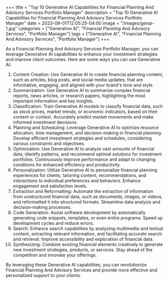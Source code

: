 +++
title = "Top 10 Generative AI Capabilities for Financial Planning And Advisory Services Portfolio Manager"
description = "Top 10 Generative AI Capabilities for Financial Planning And Advisory Services Portfolio Manager"
date = 2023-09-01T12:05:25-04:00
image = "/images/genai-1.jpg"
categories = ["Generative AI", "Financial Planning And Advisory Services", "Portfolio Manager"]
tags = ["Generative AI", "Financial Planning And Advisory Services", "Portfolio Manager"]
+++

As a Financial Planning And Advisory Services Portfolio Manager, you can leverage Generative AI capabilities to enhance your investment strategies and improve client outcomes. Here are some ways you can use Generative AI:

1. Content Creation: Use Generative AI to create financial planning content, such as articles, blog posts, and social media updates, that are informative, engaging, and aligned with your brand's tone and style.
2. Summarization: Use Generative AI to summarize complex financial reports, news articles, or research papers, highlighting the most important information and key insights.
3. Classification: Train Generative AI models to classify financial data, such as stock prices, market trends, or economic indicators, based on their content or context. Accurately predict market movements and make informed investment decisions.
4. Planning and Scheduling: Leverage Generative AI to optimize resource allocation, time management, and decision-making in financial planning. Develop efficient investment strategies and schedules, considering various constraints and objectives.
5. Optimization: Use Generative AI to analyze vast amounts of financial data, identify patterns, and recommend optimal solutions for investment portfolios. Continuously improve performance and adapt to changing conditions for enhanced efficiency and productivity.
6. Personalization: Utilize Generative AI to personalize financial planning experiences for clients, tailoring content, recommendations, and interactions to individual preferences and behaviors. Enhance engagement and satisfaction levels.
7. Extraction and Reformatting: Automate the extraction of information from unstructured financial data, such as documents, images, or videos, and reformatted it into structured formats. Streamline data analysis and decision-making processes.
8. Code Generation: Assist software development by automatically generating code snippets, templates, or even entire programs. Speed up development cycles and reduce errors.
9. Search: Enhance search capabilities by analyzing multimedia and textual content, extracting relevant information, and facilitating accurate search and retrieval. Improve accessibility and exploration of financial data.
10. Synthesizing: Combine existing financial elements creatively to generate new investment strategies, products, or services. Stay ahead of the competition and innovate your offerings.

By leveraging these Generative AI capabilities, you can revolutionize Financial Planning And Advisory Services and provide more effective and personalized support to your clients.